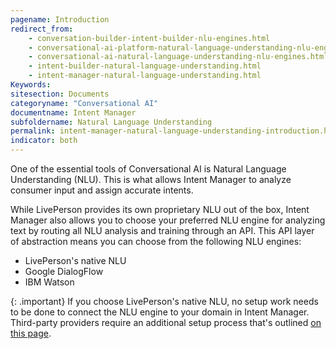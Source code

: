 ```yaml
---
pagename: Introduction
redirect_from:
    - conversation-builder-intent-builder-nlu-engines.html
    - conversational-ai-platform-natural-language-understanding-nlu-engines.html
    - conversational-ai-natural-language-understanding-nlu-engines.html
    - intent-builder-natural-language-understanding.html
    - intent-manager-natural-language-understanding.html
Keywords:
sitesection: Documents
categoryname: "Conversational AI"
documentname: Intent Manager
subfoldername: Natural Language Understanding
permalink: intent-manager-natural-language-understanding-introduction.html
indicator: both
---
```


One of the essential tools of Conversational AI is Natural Language Understanding (NLU). This is what allows Intent Manager to analyze consumer input and assign accurate intents.

While LivePerson provides its own proprietary NLU out of the box, Intent Manager also allows you to choose your preferred NLU engine for analyzing text by routing all NLU analysis and training through an API. This API layer of abstraction means you can choose from the following NLU engines:

- LivePerson's native NLU
- Google DialogFlow
- IBM Watson

{: .important}
If you choose LivePerson's native NLU, no setup work needs to be done to connect the NLU engine to your domain in Intent Manager. Third-party providers require an additional setup process that's outlined [on this page](tent-manager-natural-language-understanding-third-party-nlu-engines.html).
